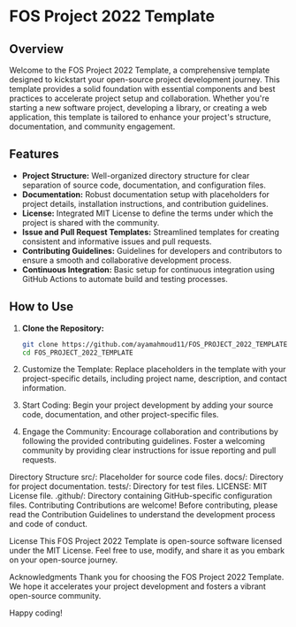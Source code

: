 # FOS Project 2022 Template

## Overview

Welcome to the FOS Project 2022 Template, a comprehensive template designed to kickstart your open-source project development journey. This template provides a solid foundation with essential components and best practices to accelerate project setup and collaboration. Whether you're starting a new software project, developing a library, or creating a web application, this template is tailored to enhance your project's structure, documentation, and community engagement.

## Features

- **Project Structure:** Well-organized directory structure for clear separation of source code, documentation, and configuration files.
- **Documentation:** Robust documentation setup with placeholders for project details, installation instructions, and contribution guidelines.
- **License:** Integrated MIT License to define the terms under which the project is shared with the community.
- **Issue and Pull Request Templates:** Streamlined templates for creating consistent and informative issues and pull requests.
- **Contributing Guidelines:** Guidelines for developers and contributors to ensure a smooth and collaborative development process.
- **Continuous Integration:** Basic setup for continuous integration using GitHub Actions to automate build and testing processes.

## How to Use

1. **Clone the Repository:**
   ```bash
   git clone https://github.com/ayamahmoud11/FOS_PROJECT_2022_TEMPLATE.git
   cd FOS_PROJECT_2022_TEMPLATE


2. Customize the Template:
Replace placeholders in the template with your project-specific details, including project name, description, and contact information.

3. Start Coding:
Begin your project development by adding your source code, documentation, and other project-specific files.

3. Engage the Community:
Encourage collaboration and contributions by following the provided contributing guidelines. Foster a welcoming community by providing clear instructions for issue reporting and pull requests.

Directory Structure
src/: Placeholder for source code files.
docs/: Directory for project documentation.
tests/: Directory for test files.
LICENSE: MIT License file.
.github/: Directory containing GitHub-specific configuration files.
Contributing
Contributions are welcome! Before contributing, please read the Contribution Guidelines to understand the development process and code of conduct.

License
This FOS Project 2022 Template is open-source software licensed under the MIT License. Feel free to use, modify, and share it as you embark on your open-source journey.

Acknowledgments
Thank you for choosing the FOS Project 2022 Template. We hope it accelerates your project development and fosters a vibrant open-source community.

Happy coding!
